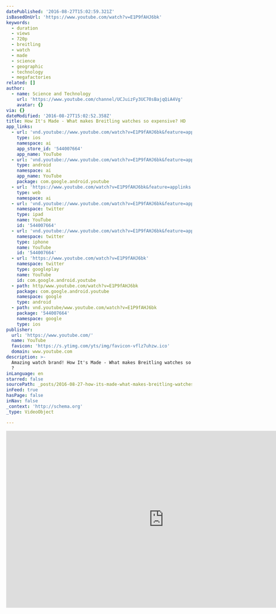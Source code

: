 ```yaml
---
datePublished: '2016-08-27T15:02:59.321Z'
isBasedOnUrl: 'https://www.youtube.com/watch?v=E1P9fAHJ6bk'
keywords:
  - duration
  - views
  - 720p
  - breitling
  - watch
  - made
  - science
  - geographic
  - technology
  - megafactories
related: []
author:
  - name: Science and Technology
    url: 'https://www.youtube.com/channel/UCJuizFy3UC70sBajqQiA4Vg'
    avatar: {}
via: {}
dateModified: '2016-08-27T15:02:52.358Z'
title: How It's Made - What makes Breitling watches so expensive? HD
app_links:
  - url: 'vnd.youtube://www.youtube.com/watch?v=E1P9fAHJ6bk&feature=applinks'
    type: ios
    namespace: ai
    app_store_id: '544007664'
    app_name: YouTube
  - url: 'vnd.youtube://www.youtube.com/watch?v=E1P9fAHJ6bk&feature=applinks'
    type: android
    namespace: ai
    app_name: YouTube
    package: com.google.android.youtube
  - url: 'https://www.youtube.com/watch?v=E1P9fAHJ6bk&feature=applinks'
    type: web
    namespace: ai
  - url: 'vnd.youtube://www.youtube.com/watch?v=E1P9fAHJ6bk&feature=applinks'
    namespace: twitter
    type: ipad
    name: YouTube
    id: '544007664'
  - url: 'vnd.youtube://www.youtube.com/watch?v=E1P9fAHJ6bk&feature=applinks'
    namespace: twitter
    type: iphone
    name: YouTube
    id: '544007664'
  - url: 'https://www.youtube.com/watch?v=E1P9fAHJ6bk'
    namespace: twitter
    type: googleplay
    name: YouTube
    id: com.google.android.youtube
  - path: http/www.youtube.com/watch?v=E1P9fAHJ6bk
    package: com.google.android.youtube
    namespace: google
    type: android
  - path: vnd.youtube/www.youtube.com/watch?v=E1P9fAHJ6bk
    package: '544007664'
    namespace: google
    type: ios
publisher:
  url: 'https://www.youtube.com/'
  name: YouTube
  favicon: 'https://s.ytimg.com/yts/img/favicon-vflz7uhzw.ico'
  domain: www.youtube.com
description: >-
  Amazing watch brand! How It's Made - What makes Breitling watches so expensive
  ?
inLanguage: en
starred: false
sourcePath: _posts/2016-08-27-how-its-made-what-makes-breitling-watches-so-expensive-h.md
inFeed: true
hasPage: false
inNav: false
_context: 'http://schema.org'
_type: VideoObject

---
```

<iframe src="https://cdn.embedly.com/widgets/media.html?src=https%3A%2F%2Fwww.youtube.com%2Fembed%2FE1P9fAHJ6bk%3Ffeature%3Doembed&amp;url=http%3A%2F%2Fwww.youtube.com%2Fwatch%3Fv%3DE1P9fAHJ6bk&amp;image=https%3A%2F%2Fi.ytimg.com%2Fvi%2FE1P9fAHJ6bk%2Fhqdefault.jpg&amp;key=b7d04c9b404c499eba89ee7072e1c4f7&amp;type=text%2Fhtml&amp;schema=youtube" width="854" height="480" scrolling="no" frameborder="0" allowfullscreen="" style=""></iframe>